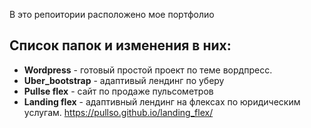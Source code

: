 В это репоитории расположено мое портфолио

## Список папок и изменения в них:

* **Wordpress** - готовый простой проект по теме вордпресс.
* **Uber_bootstrap** - адаптивый лендинг по уберу
* **Pullse flex** - сайт по продаже пульсометров
* **Landing flex** -  адаптивный лендинг на флексах по юридическим услугам.  https://pullso.github.io/landing_flex/
